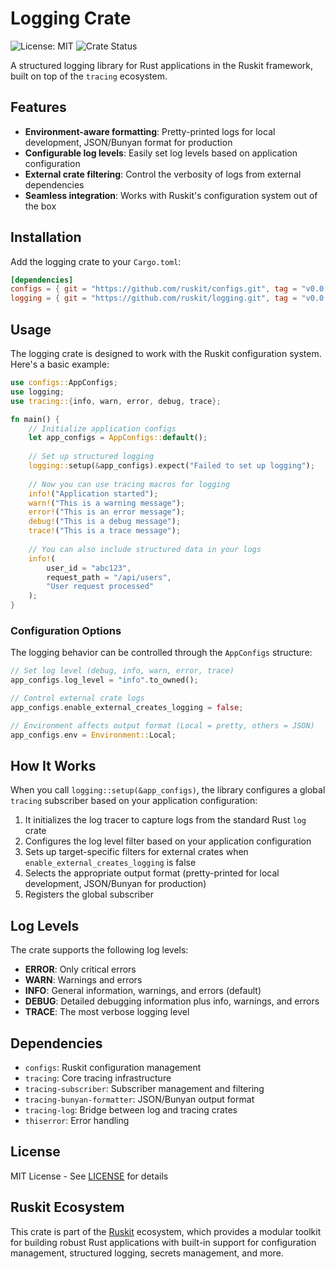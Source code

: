 # Logging Crate

![License: MIT](https://img.shields.io/badge/License-MIT-blue.svg)
![Crate Status](https://img.shields.io/badge/status-stable-green.svg)

A structured logging library for Rust applications in the Ruskit framework, built on top of the `tracing` ecosystem.

## Features

- **Environment-aware formatting**: Pretty-printed logs for local development, JSON/Bunyan format for production
- **Configurable log levels**: Easily set log levels based on application configuration
- **External crate filtering**: Control the verbosity of logs from external dependencies
- **Seamless integration**: Works with Ruskit's configuration system out of the box

## Installation

Add the logging crate to your `Cargo.toml`:

```toml
[dependencies]
configs = { git = "https://github.com/ruskit/configs.git", tag = "v0.0.1" }
logging = { git = "https://github.com/ruskit/logging.git", tag = "v0.0.1" }
```

## Usage

The logging crate is designed to work with the Ruskit configuration system. Here's a basic example:

```rust
use configs::AppConfigs;
use logging;
use tracing::{info, warn, error, debug, trace};

fn main() {
    // Initialize application configs
    let app_configs = AppConfigs::default();
    
    // Set up structured logging
    logging::setup(&app_configs).expect("Failed to set up logging");
    
    // Now you can use tracing macros for logging
    info!("Application started");
    warn!("This is a warning message");
    error!("This is an error message");
    debug!("This is a debug message");
    trace!("This is a trace message");
    
    // You can also include structured data in your logs
    info!(
        user_id = "abc123", 
        request_path = "/api/users",
        "User request processed"
    );
}
```

### Configuration Options

The logging behavior can be controlled through the `AppConfigs` structure:

```rust
// Set log level (debug, info, warn, error, trace)
app_configs.log_level = "info".to_owned();

// Control external crate logs
app_configs.enable_external_creates_logging = false;

// Environment affects output format (Local = pretty, others = JSON)
app_configs.env = Environment::Local;
```

## How It Works

When you call `logging::setup(&app_configs)`, the library configures a global `tracing` subscriber based on your application configuration:

1. It initializes the log tracer to capture logs from the standard Rust `log` crate
2. Configures the log level filter based on your application configuration
3. Sets up target-specific filters for external crates when `enable_external_creates_logging` is false
4. Selects the appropriate output format (pretty-printed for local development, JSON/Bunyan for production)
5. Registers the global subscriber

## Log Levels

The crate supports the following log levels:

- **ERROR**: Only critical errors
- **WARN**: Warnings and errors 
- **INFO**: General information, warnings, and errors (default)
- **DEBUG**: Detailed debugging information plus info, warnings, and errors
- **TRACE**: The most verbose logging level

## Dependencies

- `configs`: Ruskit configuration management
- `tracing`: Core tracing infrastructure
- `tracing-subscriber`: Subscriber management and filtering
- `tracing-bunyan-formatter`: JSON/Bunyan output format
- `tracing-log`: Bridge between log and tracing crates
- `thiserror`: Error handling

## License

MIT License - See [LICENSE](LICENSE) for details

## Ruskit Ecosystem

This crate is part of the [Ruskit](https://github.com/ruskit) ecosystem, which provides a modular toolkit for building robust Rust applications with built-in support for configuration management, structured logging, secrets management, and more.